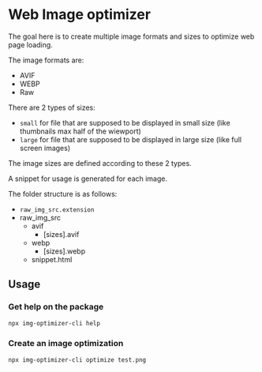 # Web Image optimizer

The goal here is to create multiple image formats and sizes to optimize web page loading.

The image formats are:

- AVIF
- WEBP
- Raw

There are 2 types of sizes:

- `small` for file that are supposed to be displayed in small size (like thumbnails max half of the wiewport)
- `large` for file that are supposed to be displayed in large size (like full screen images)

The image sizes are defined according to these 2 types.

A snippet for usage is generated for each image.

The folder structure is as follows:

- `raw_img_src.extension`
- raw_img_src
  - avif
    - [sizes].avif
  - webp
    - [sizes].webp
  - snippet.html

## Usage

### Get help on the package

```bash
npx img-optimizer-cli help
```

### Create an image optimization

```bash
npx img-optimizer-cli optimize test.png
```

